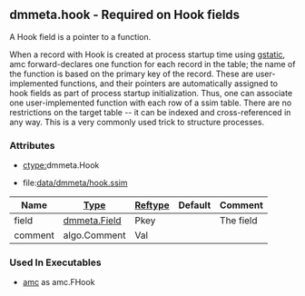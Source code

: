 ## dmmeta.hook - Required on Hook fields
<a href="#dmmeta-hook"></a>

A Hook field is a pointer to a function.

When a record with Hook is created at process startup time using [gstatic](gstatic.md),
amc forward-declares one function for each record in the table; the name of the function is based
on the primary key of the record.
These are user-implemented functions, and their pointers are automatically assigned to hook fields
as part of process startup initialization.
Thus, one can associate one user-implemented function with each row of a ssim table.
There are no restrictions on the target table -- it can be indexed and cross-referenced in any way.
This is a very commonly used trick to structure processes.

### Attributes
<a href="#attributes"></a>
* [ctype:](/txt/ssimdb/dmmeta/ctype.md)dmmeta.Hook

* file:[data/dmmeta/hook.ssim](/data/dmmeta/hook.ssim)

|Name|[Type](/txt/ssimdb/dmmeta/ctype.md)|[Reftype](/txt/ssimdb/dmmeta/reftype.md)|Default|Comment|
|---|---|---|---|---|
|field|[dmmeta.Field](/txt/ssimdb/dmmeta/field.md)|Pkey||The field|
|comment|algo.Comment|Val|

### Used In Executables
<a href="#used-in-executables"></a>
* [amc](/txt/exe/amc/README.md) as amc.FHook


